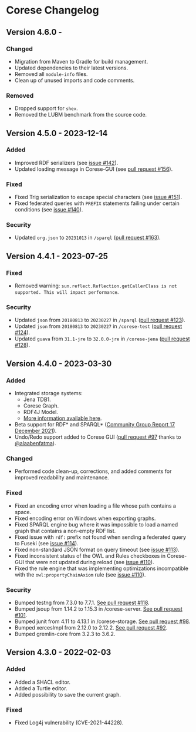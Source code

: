 <!-- markdownlint-disable MD024 -->
# Corese Changelog

## Version 4.6.0 -

### Changed

- Migration from Maven to Gradle for build management.
- Updated dependencies to their latest versions.
- Removed all `module-info` files.
- Clean up of unused imports and code comments.

### Removed

- Dropped support for `shex`.
- Removed the LUBM benchmark from the source code.

## Version 4.5.0 - 2023-12-14

### Added

- Improved RDF serializers (see [issue #142](https://github.com/Wimmics/corese/issues/142)).
- Updated loading message in Corese-GUI (see [pull request #156](https://github.com/Wimmics/corese/pull/156)).

### Fixed

- Fixed Trig serialization to escape special characters (see [issue #151](https://github.com/Wimmics/corese/issues/151)).
- Fixed federated queries with `PREFIX` statements failing under certain conditions (see [issue #140](https://github.com/Wimmics/corese/issues/140)).

### Security

- Updated `org.json` to `20231013` in `/sparql` ([pull request #163](https://github.com/Wimmics/corese/pull/163)).

## Version 4.4.1 - 2023-07-25

### Fixed

- Removed warning: `sun.reflect.Reflection.getCallerClass is not supported. This will impact performance`.

### Security

- Updated `json` from `20180813` to `20230227` in `/sparql` ([pull request #123](https://github.com/Wimmics/corese/pull/123)).
- Updated `json` from `20180813` to `20230227` in `/corese-test` ([pull request #124](https://github.com/Wimmics/corese/pull/124)).
- Updated `guava` from `31.1-jre` to `32.0.0-jre` in `/corese-jena` ([pull request #128](https://github.com/Wimmics/corese/pull/128)).

## Version 4.4.0 - 2023-03-30

### Added

- Integrated storage systems:
  - Jena TDB1.
  - Corese Graph.
  - RDF4J Model.
  - [More information available here](https://github.com/Wimmics/corese/blob/master/docs/storage/Configuring%20and%20Connecting%20to%20Different%20Storage%20Systems%20in%20Corese.md).
- Beta support for RDF\* and SPARQL\* ([Community Group Report 17 December 2021](https://w3c.github.io/rdf-star/cg-spec/2021-12-17.html)).
- Undo/Redo support added to Corese GUI ([pull request #97](https://github.com/Wimmics/corese/pull/97) thanks to [@alaabenfatma](https://github.com/alaabenfatma)).

### Changed

- Performed code clean-up, corrections, and added comments for improved readability and maintenance.

### Fixed

- Fixed an encoding error when loading a file whose path contains a space.
- Fixed encoding error on Windows when exporting graphs.
- Fixed SPARQL engine bug where it was impossible to load a named graph that contains a non-empty RDF list.
- Fixed issue with `rdf:` prefix not found when sending a federated query to Fuseki (see [issue #114](https://github.com/Wimmics/corese/issues/114)).
- Fixed non-standard JSON format on query timeout (see [issue #113](https://github.com/Wimmics/corese/issues/113)).
- Fixed inconsistent status of the OWL and Rules checkboxes in Corese-GUI that were not updated during reload (see [issue #110](https://github.com/Wimmics/corese/issues/110)).
- Fixed the rule engine that was implementing optimizations incompatible with the `owl:propertyChainAxiom` rule (see [issue #110](https://github.com/Wimmics/corese/issues/110)).

### Security

- Bumped testng from 7.3.0 to 7.7.1. [See pull request #118](https://github.com/Wimmics/corese/pull/118).
- Bumped jsoup from 1.14.2 to 1.15.3 in /corese-server. [See pull request #101](https://github.com/Wimmics/corese/pull/101).
- Bumped junit from 4.11 to 4.13.1 in /corese-storage. [See pull request #98](https://github.com/Wimmics/corese/pull/98).
- Bumped xercesImpl from 2.12.0 to 2.12.2. [See pull request #92](https://github.com/Wimmics/corese/pull/92).
- Bumped gremlin-core from 3.2.3 to 3.6.2.

## Version 4.3.0 - 2022-02-03

### Added

- Added a SHACL editor.
- Added a Turtle editor.
- Added possibility to save the current graph.

### Fixed

- Fixed Log4j vulnerability (CVE-2021-44228).

